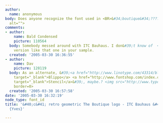 ```yaml
---
author:
  name: anonymous
body: Does anyone recognize the font used in <BR>&#34;boutique&#34;????<img src="http://www.typophile.com/forums/messages/83/68365.jpg"
  alt="">
comments:
- author:
    name: Bald Condensed
    picture: 110564
  body: Somebody messed around with ITC Bauhaus. I don&#39;t know of  <BR>a stencil
    version like that one in your sample.
  created: '2005-03-30 16:36:55'
- author:
    name: Dav
    picture: 128119
  body: As an alternate, &#39;<a href="http://www.linotype.com/43314/blippostencil-font.html"
    target="_blank">Blippo</a> <a href="http://www.fontshop.com/index.cfm?fuseaction=catalog.fontdetail&amp;displayfontid=UR.109713.0.0"
    target="_blank">Stencil</a>&#39;, maybe.? <img src="http://www.typophile.com/forums/clipart/bigsmile.gif"
    border=0>
  created: '2005-03-30 16:57:58'
date: '2005-03-30 16:32:19'
node_type: font_id
title: '&#40;c&#41; retro geometric The Boutique logo - ITC Bauhaus &#40;customized&#41;
  {Yves}'

---
```

